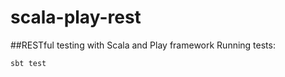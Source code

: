 # scala-play-rest
##RESTful testing with Scala and Play framework
Running tests:
``` shell
sbt test
```
